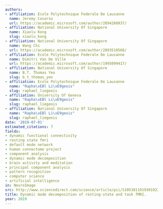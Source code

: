 ```yaml
---
authors:
- affiliation: Ecole Polytechnique Federale De Lausanne
  name: Jeremy Casorso
  url: https://academic.microsoft.com/author/2894260937/
- affiliation: National University Of Singapore
  name: Xiaolu Kong
  slug: xiaolu_kong
- affiliation: National University Of Singapore
  name: Wang Chi
  url: https://academic.microsoft.com/author/2893510568/
- affiliation: Ecole Polytechnique Federale De Lausanne
  name: Dimitri Van De Ville
  url: https://academic.microsoft.com/author/1995099417/
- affiliation: National University Of Singapore
  name: B.T. Thomas Yeo
  slug: b_t_thomas_yeo
- affiliation: Ecole Polytechnique Federale De Lausanne
  name: "Rapha\xEBl Li\xE9geois"
  slug: raphael_liegeois
- affiliation: University Of Geneva
  name: "Rapha\xEBl Li\xE9geois"
  slug: raphael_liegeois
- affiliation: National University Of Singapore
  name: "Rapha\xEBl Li\xE9geois"
  slug: raphael_liegeois
date: '2019-07-01'
estimated_citations: 7
fields:
- dynamic functional connectivity
- resting state fmri
- default mode network
- human connectome project
- component analysis
- dynamic mode decomposition
- brain activity and meditation
- principal component analysis
- pattern recognition
- computer science
- artificial intelligence
in: NeuroImage
src: http://www.sciencedirect.com/science/article/pii/S1053811919301922
title: Dynamic mode decomposition of resting-state and task fMRI.
year: 2019
---
```

